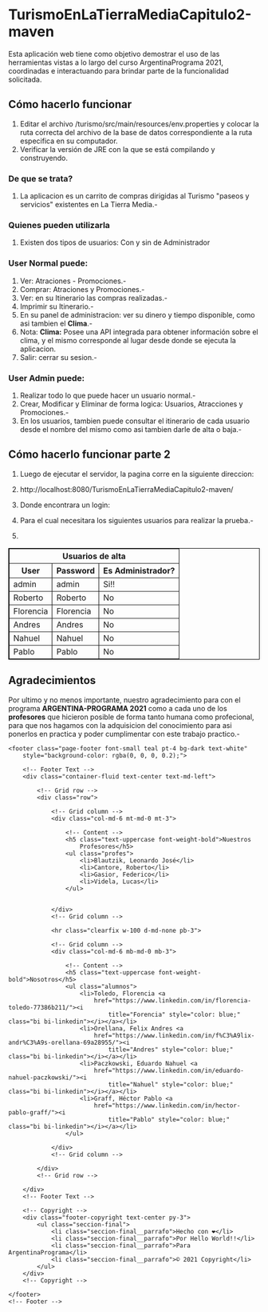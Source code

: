 <link rel="shortcut icon" href="/turismo/assets/favicon.ico">

<link
	href="https://cdn.jsdelivr.net/npm/bootstrap@5.1.3/dist/css/bootstrap.min.css"
	rel="stylesheet"
	integrity="sha384-1BmE4kWBq78iYhFldvKuhfTAU6auU8tT94WrHftjDbrCEXSU1oBoqyl2QvZ6jIW3"
	crossorigin="anonymous">
<link rel="stylesheet"
	href="https://cdn.jsdelivr.net/npm/bootstrap-icons@1.7.1/font/bootstrap-icons.css">

<script
	src="https://cdn.jsdelivr.net/npm/bootstrap@5.1.3/dist/js/bootstrap.bundle.min.js"
	integrity="sha384-ka7Sk0Gln4gmtz2MlQnikT1wXgYsOg+OMhuP+IlRH9sENBO0LRn5q+8nbTov4+1p"
	crossorigin="anonymous" defer></script>

<h1>TurismoEnLaTierraMediaCapitulo2-maven</h1>


Esta aplicación web tiene como objetivo demostrar el uso de las herramientas vistas a lo largo del curso ArgentinaPrograma 2021, coordinadas e interactuando para brindar parte de la funcionalidad solicitada.

<h2>Cómo hacerlo funcionar</h2>

1. Editar el archivo /turismo/src/main/resources/env.properties y colocar la ruta correcta del archivo de la base de datos correspondiente a la ruta especifica en su computador.
2. Verificar la versión de JRE con la que se está compilando y construyendo.

<h3>De que se trata?</h3>

1. La aplicacion es un carrito de compras dirigidas al Turismo "paseos y servicios" existentes en La Tierra Media.-

<h3>Quienes pueden utilizarla</h3>

1. Existen dos tipos de usuarios: Con y sin de Administrador

<h3><b>User Normal</b> puede:</h3>

1. Ver: Atraciones - Promociones.-
2. Comprar: Atraciones y Promociones.-
4. Ver: en su Itinerario las compras realizadas.-
5. Imprimir su Itinerario.-
6. En su panel de administracion: ver su dinero y tiempo disponible, como asi tambien el <b>Clima</b>.-
7. Nota: <b>Clima:</b> Posee una API integrada para obtener información sobre el clima, y el mismo corresponde al lugar desde donde se ejecuta la aplicacion.
8. Salir: cerrar su sesion.-

<h3><b>User Admin</b> puede:</h3>

1. Realizar todo lo que puede hacer un usuario normal.-
2. Crear, Modificar y Eliminar de forma logica: Usuarios, Atracciones y Promociones.-
3. En los usuarios, tambien puede consultar el itinerario de cada usuario desde el nombre del mismo como asi tambien darle de alta o baja.-

<h2>Cómo hacerlo funcionar parte 2</h2>

1. Luego de ejecutar el servidor, la pagina corre en la siguiente direccion:
2. http://localhost:8080/TurismoEnLaTierraMediaCapitulo2-maven/
3. Donde encontrara un login:
4. Para el cual necesitara los siguientes usuarios para realizar la prueba.-
  
13. 
<table width="100%" border="1" cellpadding="0" cellspacing="0" bordercolor="#000000">

  <tr>
    <th colspan="3" valign="middle" align="center">Usuarios de alta</th>
  </tr>
  
  <tr>
    <th>User</th>
    <th>Password</th>
    <th>Es Administrador?</th>
  </tr>

  <tr>
    <td>admin</td>
    <td>admin</td>
    <td>Si!!</td>
  </tr>
  
  <tr>
    <td>Roberto</td>
    <td>Roberto</td>
    <td>No</td>
  </tr>
  
  <tr>
    <td>Florencia</td>
    <td>Florencia</td>
    <td>No</td>
  </tr>
  
  
  <tr>
    <td>Andres</td>
    <td>Andres</td>
    <td>No</td>
  </tr>
  
  <tr>
    <td>Nahuel</td>
    <td>Nahuel</td>
    <td>No</td>
  </tr>
  
  <tr>
    <td>Pablo</td>
    <td>Pablo</td>
    <td>No</td>
  </tr>
    
</table>

<h2>Agradecimientos</h2>

Por ultimo y no menos importante, nuestro agradecimiento para con el programa <b>ARGENTINA-PROGRAMA 2021</b> como a cada uno de los <b>profesores</b> que hicieron posible de forma tanto humana como profecional, para que nos hagamos con la adquisicion del conocimiento para asi ponerlos en practica y poder cumplimentar con este trabajo practico.-

<!-- Footer -->
	<footer class="page-footer font-small teal pt-4 bg-dark text-white"
		style="background-color: rgba(0, 0, 0, 0.2);">

		<!-- Footer Text -->
		<div class="container-fluid text-center text-md-left">

			<!-- Grid row -->
			<div class="row">

				<!-- Grid column -->
				<div class="col-md-6 mt-md-0 mt-3">

					<!-- Content -->
					<h5 class="text-uppercase font-weight-bold">Nuestros
						Profesores</h5>
					<ul class="profes">
						<li>Blautzik, Leonardo José</li>
						<li>Cantore, Roberto</li>
						<li>Gasior, Federico</li>
						<li>Videla, Lucas</li>
					</ul>


				</div>
				<!-- Grid column -->

				<hr class="clearfix w-100 d-md-none pb-3">

				<!-- Grid column -->
				<div class="col-md-6 mb-md-0 mb-3">

					<!-- Content -->
					<h5 class="text-uppercase font-weight-bold">Nosotros</h5>
					<ul class="alumnos">
						<li>Toledo, Florencia <a
							href="https://www.linkedin.com/in/florencia-toledo-77386b211/"><i
								title="Forencia" style="color: blue;" class="bi bi-linkedin"></i></a></li>
						<li>Orellana, Felix Andres <a
							href="https://www.linkedin.com/in/f%C3%A9lix-andr%C3%A9s-orellana-69a28955/"><i
								title="Andres" style="color: blue;" class="bi bi-linkedin"></i></a></li>
						<li>Paczkowski, Eduardo Nahuel <a
							href="https://www.linkedin.com/in/eduardo-nahuel-paczkowski/"><i
								title="Nahuel" style="color: blue;" class="bi bi-linkedin"></i></a></li>
						<li>Graff, Héctor Pablo <a
							href="https://www.linkedin.com/in/hector-pablo-graff/"><i
								title="Pablo" style="color: blue;" class="bi bi-linkedin"></i></a></li>
					</ul>

				</div>
				<!-- Grid column -->

			</div>
			<!-- Grid row -->

		</div>
		<!-- Footer Text -->

		<!-- Copyright -->
		<div class="footer-copyright text-center py-3">
			<ul class="seccion-final">
				<li class="seccion-final__parrafo">Hecho con ❤️</li>
				<li class="seccion-final__parrafo">Por Hello World!!</li>
				<li class="seccion-final__parrafo">Para ArgentinaPrograma</li>
				<li class="seccion-final__parrafo">© 2021 Copyright</li>
			</ul>
		</div>
		<!-- Copyright -->

	</footer>
	<!-- Footer -->
